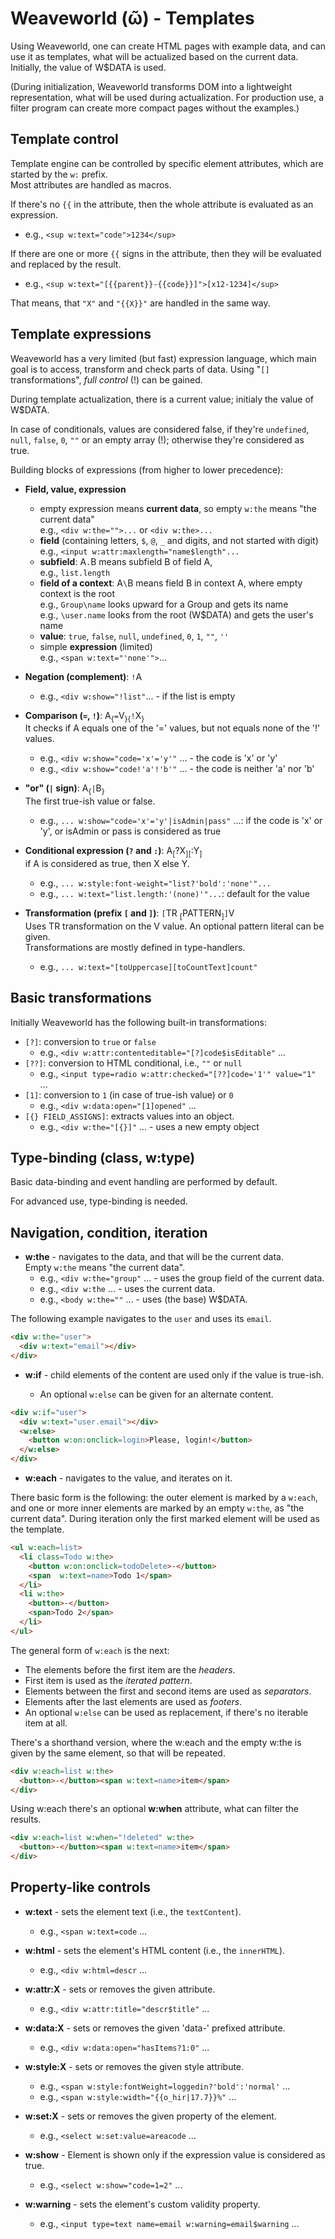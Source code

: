 # Weaveworld (ῶ) - Templates #

Using Weaveworld, one can create HTML pages with example data, and can use it as templates, what will be actualized based on the current data.
Initially, the value of W$DATA is used.   

(During initialization, Weaveworld transforms DOM into a lightweight representation, what will be used during actualization. For production use, a filter program can create more compact pages without the examples.)

## Template control ##

Template engine can be controlled by specific element attributes, which are started by the `w:` prefix.    
Most attributes are handled as macros.     

If there's no `{{` in the attribute, then the whole attribute is evaluated as an expression.
* e.g., `<sup w:text="code">1234</sup>`

If there are one or more `{{` signs in the attribute, then they will be evaluated and replaced by the result.
* e.g., `<sup w:text="[{{parent}}-{{code}}]">[x12-1234]</sup>`

That means, that `"X"` and `"{{X}}"` are handled in the same way.

## Template expressions ##
Weaveworld has a very limited (but fast) expression language, which main goal is to access, transform and check parts of data. 
Using "`[]` transformations", _full control_ (!) can be gained.   

During template actualization, there is a current value; initialy the value of W$DATA.

In case of conditionals, values are considered false, if they're `undefined`, `null`, `false`, `0`, `""` or an empty array (!); otherwise they're considered as true.

Building blocks of expressions (from higher to lower precedence):

* **Field, value, expression**
  * empty expression means **current data**, so empty `w:the` means "the current data"   
    e.g., `<div w:the="">...` or `<div w:the>...`
  * **field** (containing letters, `$`, `@`, `_` and digits, and not started with digit)   
    e.g., `<input w:attr:maxlength="name$length"...`
  * **subfield**: A`.`B means subfield B of field A,   
    e.g., `list.length`
  * **field of a context**: A`\`B means field B in context A, where empty context is the root  
    e.g., `Group\name` looks upward for a Group and gets its name  
    e.g., `\user.name` looks from the root (W$DATA) and gets the user's name
  * **value**: `true`, `false`, `null`, `undefined`, `0`, `1`, `""`, `''`
  * simple **expression** (limited)  
    e.g., `<span w:text="'none'">`...      
    
* **Negation (complement)**: `!`A
  * e.g., `<div w:show="!list"`... - if the list is empty
    
* **Comparison (`=`, `!`)**: A<sub>{</sub>`=`V<sub>}</sub><sub>{</sub>`!`X<sub>}</sub>  
  It checks if A equals one of the '=' values, but not equals none of the '!' values.
  * e.g., `<div w:show="code='x'='y'"` ... - the code is 'x' or 'y'
  * e.g., `<div w:show="code!'a'!'b'"` ... - the code is neither 'a' nor 'b'

* **"or" (`|` sign)**: A<sub>{</sub>`|`B<sub>}</sub>    
  The first true-ish value or false.
  * e.g., `... w:show="code='x'='y'|isAdmin|pass"` ...: if the code is 'x' or 'y', or isAdmin or pass is considered as true
  
* **Conditional expression (`?` and `:`)**: A<sub>[</sub>?X<sub>]</sub><sub>[</sub>:Y<sub>]</sub>     
  if A is considered as true, then X else Y.
  * e.g., `... w:style:font-weight="list?'bold':'none'"...`
  * e.g., `... w:text="list.length:'(none)'"...`: default for the value
   
* **Transformation (prefix `[` and `]`)**: `[`TR <sub>[</sub>PATTERN<sub>]</sub>`]`V    
  Uses TR transformation on the V value. An optional pattern literal can be given.  
  Transformations are mostly defined in type-handlers.
  * e.g., `... w:text="[toUppercase][toCountText]count"`
  
  
## Basic transformations ##

Initially Weaveworld has the following built-in transformations:

* `[?]`: conversion to `true` or `false`
    * e.g., `<div w:attr:contenteditable="[?]code$isEditable"` ...
* `[??]`: conversion to HTML conditional, i.e., `""` or `null`
    * e.g., `<input type=radio w:attr:checked="[??]code='1'" value="1"` ...
* `[1]`: conversion to `1` (in case of true-ish value) or `0` 
    * e.g., `<div w:data:open="[1]opened"` ...
* `[{} FIELD_ASSIGNS]`: extracts values into an object. 
    * e.g., `<div w:the="[{}]"` ... - uses a new empty object

## Type-binding (class, w:type) ##      

Basic data-binding and event handling are performed by default.

For advanced use, type-binding is needed.

  
## Navigation, condition, iteration ##  
  
* **w:the** - navigates to the data, and that will be the current data.  
Empty `w:the` means "the current data".
  * e.g., `<div w:the="group"` ... - uses the group field of the current data.
  * e.g., `<div w:the` ... - uses the current data.
  * e.g., `<body w:the=""` ... - uses (the base) W$DATA.

The following example navigates to the `user` and uses its `email`.
```html
<div w:the="user">
  <div w:text="email"></div>
</div>
```

* **w:if** - child elements of the content are used only if the value is true-ish.

  * An optional `w:else` can be given for an alternate content.

```html
<div w:if="user">
  <div w:text="user.email"></div>
  <w:else>
    <button w:on:onclick=login>Please, login!</button>
  </w:else>
</div>
```

* **w:each** - navigates to the value, and iterates on it.

There basic form is the following: the outer element is marked by a `w:each`, and one or more inner elements are marked by an empty `w:the`, as "the current data". During iteration only the first marked element will be used as the template.

```html
<ul w:each=list>
  <li class=Todo w:the>
    <button w:on:onclick=todoDelete>-</button> 
    <span  w:text=name>Todo 1</span>
  </li>
  <li w:the>
    <button>-</button> 
    <span>Todo 2</span>
  </li>
</ul>
```

The general form of `w:each` is the next:
* The elements before the first item are the _headers_.
* First item is used as the _iterated pattern_.
* Elements between the first and second items are used as _separators_.
* Elements after the last elements are used as _footers_.
* An optional `w:else` can be used as replacement, if there's no iterable item at all.

There's a shorthand version, where the w:each and the empty w:the is given by the same element, so that will be repeated.

```html
<div w:each=list w:the>
  <button>-</button><span w:text=name>item</span>
</div>
```

Using w:each there's an optional **w:when** attribute, what can filter the results.

```html
<div w:each=list w:when="!deleted" w:the>
  <button>-</button><span w:text=name>item</span>
</div>
```

## Property-like controls ##  

* **w:text** - sets the element text (i.e., the `textContent`).
  * e.g., `<span w:text=code` ...

* **w:html** - sets the element's HTML content (i.e., the `innerHTML`).
  * e.g., `<div w:html=descr` ...

* **w:attr:X** - sets or removes the given attribute.
  * e.g., `<div w:attr:title="descr$title"` ...

* **w:data:X** - sets or removes the given 'data-' prefixed attribute.
  * e.g., `<div w:data:open="hasItems?1:0"` ...

* **w:style:X** - sets or removes the given style attribute.
  * e.g., `<span w:style:fontWeight=loggedin?'bold':'normal'` ...
  * e.g., `<span w:style:width="{{o_hir|17.7}}%"` ...

* **w:set:X** - sets or removes the given property of the element.
  * e.g., `<select w:set:value=areacode` ...

* **w:show** - Element is shown only if the expression value is considered as true.
  * e.g., `<select w:show="code=1=2"` ...

* **w:warning** - sets the element's custom validity property.
  * e.g., `<input type=text name=email w:warning=email$warning` ...




